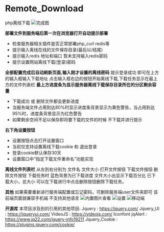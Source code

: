 ﻿# Remote_Download
 php离线下载
![完成图][1]

**部署文件到服务端后第一次在浏览器打开自动提示部署**

 - 检查服务器相关插件是否正常部署php_curl redis等
 - 提示输入离线在线的文件保存目录(最后以/结尾)
 - 提示输入redis 地址和端口 暂未支持输入redis密码
 - 提示设置网站离线下载(登录)密码

**全部配置完成后自动刷新页面,输入刚才设置的离线密码**
提示登录成功 即可在上方的输入框输入下载地址    点击输入框右边的按钮开始离线下载,下载任务显示在最上方的文件列表栏
**最上方进度条为显示服务器离线下载保存目录所在的分区剩余容量**

 - 下载成功 或 删除文件都会更新进度
 - 当服务端文件占用到达80%时显示进度条背景显示为黄色警告，当占用到达95%时，进度条背景显示为红色警告
 - 如果剩余空间不足以保存即将要下载的文件的时候 不下载并进行提示

**右下角设置按钮**

 - 设置按钮点击打开设置窗口
 - 当前仅支持设置离线下载cookie 和 退出登录
 - 登录cookie默认保存30天
 - 设置窗口中“指定下载文件重命名”功能实现

**离线文件列表栏**
从左到右分别为  文件名  文件大小  打开文件按钮 下载文件按钮  删除文件按钮
下载任务时 蓝色背景为已下载进度 文件大小出显示下载百分比  已下载大小，总大小
可以在下载进行中点击删除按钮删除下载任务。


**其他**
如果需要重新进行服务端配置或忘记密码，可删除服务端user文件夹即可
该前端页面弱兼容手机端
不支持其他语言
![内置图片查看][2]
![设置][3]
![移动端][4]

**开源库**
本项目涉及到的引用的其他项目:
Jquery 			: https://jquery.com/
Jquery_UI 		: https://jqueryui.com/
VideoJS			: https://videojs.com/
Iconfont
jqAlert			: https://www.jq22.com/jquery-info19211
Jquery_Cookie	: https://plugins.jquery.com/cookie/

  [1]: https://s.pc.qq.com/tousu/img/20210515/1434861_1621068253.jpg
  [2]: https://s.pc.qq.com/tousu/img/20210515/1364285_1621068259.jpg
  [3]: https://s.pc.qq.com/tousu/img/20210515/7459126_1621068265.jpg
  [4]: https://s.pc.qq.com/tousu/img/20210515/2859324_1621068269.jpg